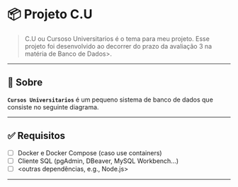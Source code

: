 # 📦 Projeto C.U

> C.U ou Cursoso Universitarios é o tema para meu projeto. Esse projeto foi desenvolvido ao decorrer do prazo da avaliação 3 na matéria de Banco de Dados>.
  
---

## 📖 Sobre

**`Cursos Universitarios`** é um pequeno sistema de banco de dados que consiste no seguinte diagrama.

---


## ✅ Requisitos

- [ ] Docker e Docker Compose (caso use containers)
- [ ] Cliente SQL (pgAdmin, DBeaver, MySQL Workbench...)
- [ ] <outras dependências, e.g., Node.js>

---  
